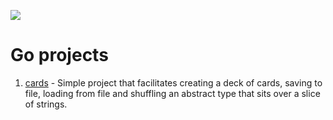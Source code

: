 ![](https://hackernoon.com/drafts/0fnv29qd.png)

# Go projects

1. [cards](https://github.com/irisida/golang/tree/master/projects/01_cards) - Simple project that facilitates creating a deck of cards, saving to file, loading from file and shuffling an abstract type that sits over a slice of strings.
